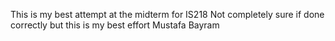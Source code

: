 This is my best attempt at the midterm for IS218
Not completely sure if done correctly but this is my best effort
Mustafa Bayram

